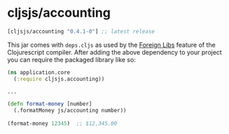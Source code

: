 # cljsjs/accounting

[](dependency)
```clojure
[cljsjs/accounting "0.4.1-0"] ;; latest release
```
[](/dependency)

This jar comes with `deps.cljs` as used by the [Foreign Libs][flibs] feature
of the Clojurescript compiler. After adding the above dependency to your project
you can require the packaged library like so:

```clojure
(ns application.core
  (:require cljsjs.accounting))

...

(defn format-money [number]
  (.formatMoney js/accounting number))
  
(format-money 12345)  ;; $12,345.00
  
```



[flibs]: https://github.com/clojure/clojurescript/wiki/Packaging-Foreign-Dependencies
